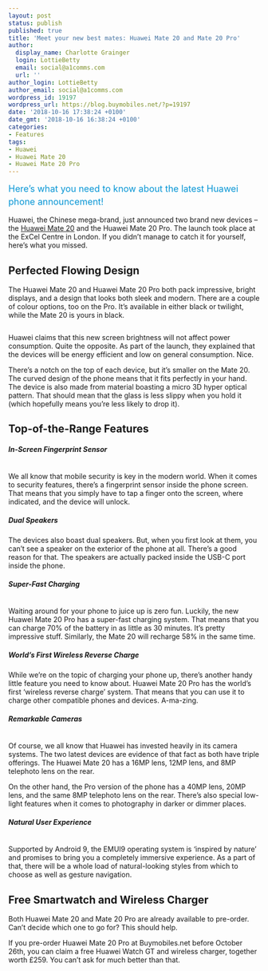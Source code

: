 ```yaml
---
layout: post
status: publish
published: true
title: 'Meet your new best mates: Huawei Mate 20 and Mate 20 Pro'
author:
  display_name: Charlotte Grainger
  login: LottieBetty
  email: social@a1comms.com
  url: ''
author_login: LottieBetty
author_email: social@a1comms.com
wordpress_id: 19197
wordpress_url: https://blog.buymobiles.net/?p=19197
date: '2018-10-16 17:38:24 +0100'
date_gmt: '2018-10-16 16:38:24 +0100'
categories:
- Features
tags:
- Huawei
- Huawei Mate 20
- Huawei Mate 20 Pro
---
```

<p><span class="postStandFirst" style="color: #0896d5; line-height: 26px; font-size: 18px;">Here&rsquo;s what you need to know about the latest Huawei phone announcement!</span></p>
<p>Huawei, the Chinese mega-brand, just announced two brand new devices &ndash; the <a href="https://www.buymobiles.net/huawei/mate-20-black" target="_blank" rel="noopener noreferrer">Huawei Mate 20</a> and the Huawei Mate 20 Pro. The launch took place at the ExCel Centre in London. If you didn&rsquo;t manage to catch it for yourself, here&rsquo;s what you missed.</p>
<h2>Perfected Flowing Design</h2>
<p>The Huawei Mate 20 and Huawei Mate 20 Pro both pack impressive, bright displays, and a design that looks both sleek and modern. There are a couple of colour options, too on the Pro. It&rsquo;s available in either black or twilight, while the Mate 20 is yours in black.</p>
<p><img class="aligncenter size-full wp-image-19199" src="https://lh3.googleusercontent.com/_er3TUlTUwP4avoiWsv8XkJ46PrT_qydHCzd5mgWeABXJDzXYDlhOwkxvxjgStaP7vTVtreUprX2uAF-RoG3hCSd=s0" alt="" /></p>
<p>Huawei claims that this new screen brightness will not affect power consumption. Quite the opposite. As part of the launch, they explained that the devices will be energy efficient and low on general consumption. Nice.</p>
<p>There&rsquo;s a notch on the top of each device, but it&rsquo;s smaller on the Mate 20. The curved design of the phone means that it fits perfectly in your hand. The device is also made from material boasting a micro 3D hyper optical pattern. That should mean that the glass is less slippy when you hold it (which hopefully means you&rsquo;re less likely to drop it).</p>
<h2>Top-of-the-Range Features</h2>
<h5>In-Screen Fingerprint Sensor</h5>
<p><img class="aligncenter size-full wp-image-19203" src="https://lh3.googleusercontent.com/ltcz4FI1IlB0WlvAe2z7EK0IH4xlwH9nyXXeh572862o3_GxgPx64JWOEYoACz_vT4j8Qc7S3LvFJn1KtwhqSGIk=s0" alt="" /></p>
<p>We all know that mobile security is key in the modern world. When it comes to security features, there&rsquo;s a fingerprint sensor inside the phone screen. That means that you simply have to tap a finger onto the screen, where indicated, and the device will unlock.</p>
<h5>Dual Speakers</h5>
<p>The devices also boast dual speakers. But, when you first look at them, you can&rsquo;t see a speaker on the exterior of the phone at all. There&rsquo;s a good reason for that. The speakers are actually packed inside the USB-C port inside the phone.</p>
<h5>Super-Fast Charging</h5>
<p><img class="aligncenter size-full wp-image-19201" src="https://lh3.googleusercontent.com/ZaG3mUUkFOp0rLWxrGGs6R9zpujoeh3tVOnZ3lAUnjeFfGIEgyDq7UUm9l_vpZ727is7kMJ3uSaNXvXLpJVwKpzQ5A=s0" alt="" /></p>
<p>Waiting around for your phone to juice up is zero fun. Luckily, the new Huawei Mate 20 Pro has a super-fast charging system. That means that you can charge 70% of the battery in as little as 30 minutes. It&rsquo;s pretty impressive stuff. Similarly, the Mate 20 will recharge 58% in the same time.</p>
<h5>World&rsquo;s First Wireless Reverse Charge</h5>
<p>While we&rsquo;re on the topic of charging your phone up, there&rsquo;s another handy little feature you need to know about. Huawei Mate 20 Pro has the world&rsquo;s first &lsquo;wireless reverse charge&rsquo; system. That means that you can use it to charge other compatible phones and devices. A-ma-zing.</p>
<h5>Remarkable Cameras</h5>
<p><img class="aligncenter size-full wp-image-19202" src="https://lh3.googleusercontent.com/XzJppgA6eG_rUXhmHRS4xz-arARbktFacjqNbVDEqGBzrbd-V9L7hd1cnUxkwnHR4b_Ms54ZOAFURKqkiJHblSg=s0" alt="" /></p>
<p>Of course, we all know that Huawei has invested heavily in its camera systems. The two latest devices are evidence of that fact as both have triple offerings. The Huawei Mate 20 has a 16MP lens, 12MP lens, and 8MP telephoto lens on the rear.</p>
<p>On the other hand, the Pro version of the phone has a 40MP lens, 20MP lens, and the same 8MP telephoto lens on the rear. There&rsquo;s also special low-light features when it comes to photography in darker or dimmer places.</p>
<h5>Natural User Experience</h5>
<p><img class="aligncenter size-full wp-image-19200" src="https://lh3.googleusercontent.com/iq2ai-08gViWxGCqbpB8XNzYgIbRrpDKYQKBsyTAaZH7nONsXIhLKKh_jUT6gH-f8JM-ldNRTqKX-i3d2aS0D9ml=s0" alt="" /></p>
<p>Supported by Android 9, the EMUI9 operating system is &lsquo;inspired by nature&rsquo; and promises to bring you a completely immersive experience. As a part of that, there will be a whole load of natural-looking styles from which to choose as well as gesture navigation.</p>
<h2>Free Smartwatch and Wireless Charger</h2>
<p>Both Huawei Mate 20 and Mate 20 Pro are already available to pre-order. Can&rsquo;t decide which one to go for? This should help.</p>
<p>If you pre-order Huawei Mate 20 Pro&nbsp;at Buymobiles.net before October 26th, you can claim a free Huawei Watch GT and wireless charger, together worth &pound;259. You can&rsquo;t ask for much better than that.</p>
